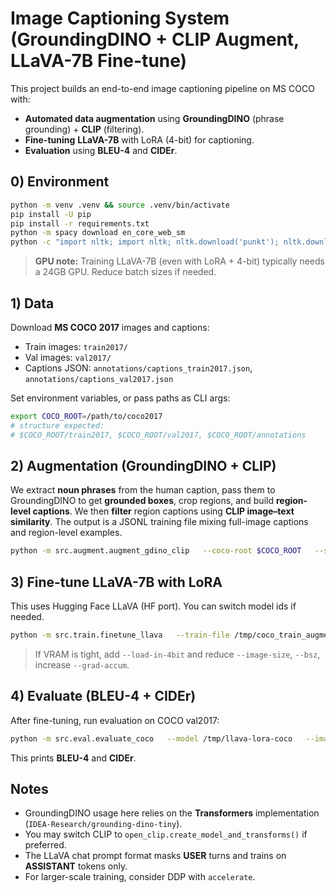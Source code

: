 # Image Captioning System (GroundingDINO + CLIP Augment, LLaVA-7B Fine-tune)

This project builds an end-to-end image captioning pipeline on MS COCO with:
- **Automated data augmentation** using **GroundingDINO** (phrase grounding) + **CLIP** (filtering).
- **Fine-tuning** **LLaVA-7B** with LoRA (4-bit) for captioning.
- **Evaluation** using **BLEU-4** and **CIDEr**.

## 0) Environment

```bash
python -m venv .venv && source .venv/bin/activate
pip install -U pip
pip install -r requirements.txt
python -m spacy download en_core_web_sm
python -c "import nltk; import nltk; nltk.download('punkt'); nltk.download('averaged_perceptron_tagger')"
```

> **GPU note:** Training LLaVA-7B (even with LoRA + 4-bit) typically needs a 24GB GPU. Reduce batch sizes if needed.

## 1) Data

Download **MS COCO 2017** images and captions:
- Train images: `train2017/`
- Val images: `val2017/`
- Captions JSON: `annotations/captions_train2017.json`, `annotations/captions_val2017.json`

Set environment variables, or pass paths as CLI args:

```bash
export COCO_ROOT=/path/to/coco2017
# structure expected:
# $COCO_ROOT/train2017, $COCO_ROOT/val2017, $COCO_ROOT/annotations
```

## 2) Augmentation (GroundingDINO + CLIP)

We extract **noun phrases** from the human caption, pass them to GroundingDINO to get **grounded boxes**, crop regions,
and build **region-level captions**. We then **filter** region captions using **CLIP image–text similarity**.
The output is a JSONL training file mixing full-image captions and region-level examples.

```bash
python -m src.augment.augment_gdino_clip   --coco-root $COCO_ROOT   --split train   --out /tmp/coco_train_augmented.jsonl   --max-images 5000    --box-threshold 0.30 --text-threshold 0.25   --clip-threshold 0.26
```

## 3) Fine-tune LLaVA-7B with LoRA

This uses Hugging Face LLaVA (HF port). You can switch model ids if needed.

```bash
python -m src.train.finetune_llava   --train-file /tmp/coco_train_augmented.jsonl   --val-ann $COCO_ROOT/annotations/captions_val2017.json   --val-images $COCO_ROOT/val2017   --output-dir /tmp/llava-lora-coco   --model-id llava-hf/llava-1.5-7b-hf   --epochs 1 --bsz 1 --grad-accum 16   --lr 1e-4 --image-size 336
```

> If VRAM is tight, add `--load-in-4bit` and reduce `--image-size`, `--bsz`, increase `--grad-accum`.

## 4) Evaluate (BLEU-4 + CIDEr)

After fine-tuning, run evaluation on COCO val2017:

```bash
python -m src.eval.evaluate_coco   --model /tmp/llava-lora-coco   --images $COCO_ROOT/val2017   --ann $COCO_ROOT/annotations/captions_val2017.json   --num-examples 5000   --batch-size 2   --model-id llava-hf/llava-1.5-7b-hf
```

This prints **BLEU-4** and **CIDEr**.

## Notes

- GroundingDINO usage here relies on the **Transformers** implementation (`IDEA-Research/grounding-dino-tiny`).
- You may switch CLIP to `open_clip.create_model_and_transforms()` if preferred.
- The LLaVA chat prompt format masks **USER** turns and trains on **ASSISTANT** tokens only.
- For larger-scale training, consider DDP with `accelerate`.
